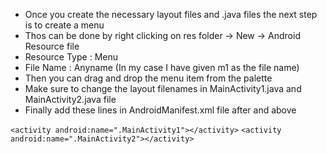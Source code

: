 - Once you create the necessary layout files and .java files the next step is to create a menu
- Thos can be done by right clicking on res folder -> New -> Android Resource file
- Resource Type : Menu
- File Name : Anyname (In my case I have given m1 as the file name)
- Then you can drag and drop the menu item from the palette
- Make sure to change the layout filenames in MainActivity1.java and MainActivity2.java file
- Finally add these lines in AndroidManifest.xml file after </activity> and above </application>

`<activity android:name=".MainActivity1"></activity>`
`<activity android:name=".MainActivity2"></activity>`
